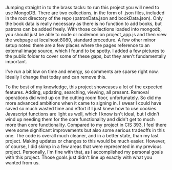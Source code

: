 Jumping straight in to the brass tacks: to run this project you will need to use MongoDB. There are two collections, in the form of .json files, included in the root directory of the repo (patronData.json and bookData.json). Only the book data is really necessary as there is no function to add books, but patrons can be added freely. With those collections loaded into mongodb, you should just be able to node or nodemon on project_app.js and then view the webpage at localhost:8080, standard procedure. A few other minor setup notes: there are a few places where the pages reference to an external image source, which I found to be spotty. I added a few pictures to the public folder to cover some of these gaps, but they aren't fundamentally important.

I've run a bit low on time and energy, so comments are sparse right now. Ideally I change that today and can remove this.

To the best of my knowledge, this project showcases a lot of the expected features. Adding, updating, searching, viewing, all present. Removal operations did wind up on the cutting room floor, unfortunately. So did my more advanced ambitions when it came to signing in. I swear I could have saved so much wasted time and effort if I just knew how to use cookies. Javascript functions are light as well, which I know isn't ideal, but I didn't wind up needing them for the core functionality and didn't get to much more than core functionality. Compared to my project in CIS 393, I feel there were some significant improvements but also some serious tradeoffs in this one. The code is overall much cleaner, and in a better state, than my last project. Making updates or changes to this would be much easier. However, of course, I did skimp in a few areas that were represented in my previous project. Personally, I'm fine with that, as I accomplished my personal goals with this project. Those goals just didn't line up exactly with what you wanted from us.